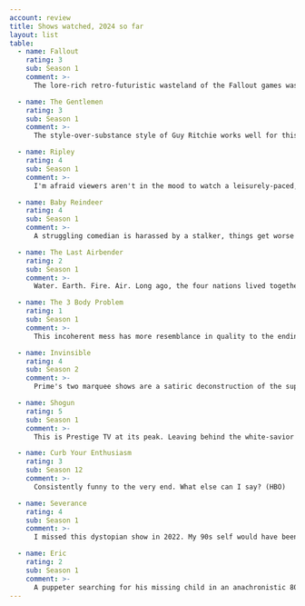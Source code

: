 ```yaml
---
account: review
title: Shows watched, 2024 so far
layout: list
table:
  - name: Fallout
    rating: 3
    sub: Season 1
    comment: >-
      The lore-rich retro-futuristic wasteland of the Fallout games was ready for TV (Amazon Prime)

  - name: The Gentlemen
    rating: 3
    sub: Season 1
    comment: >-
      The style-over-substance style of Guy Ritchie works well for this crime comedy (Netflix)

  - name: Ripley
    rating: 4
    sub: Season 1
    comment: >-
      I'm afraid viewers aren't in the mood to watch a leisurely-paced, black-and-white serial killer thriller, but if this unlikely formula is a hit, there's a tease for Season 2. John Malkovich, who played the character Ripley about 20 years ago, makes a cameo (Netflix)

  - name: Baby Reindeer
    rating: 4
    sub: Season 1
    comment: >-
      A struggling comedian is harassed by a stalker, things get worse from there. As for the show, it gets better (Netflix)

  - name: The Last Airbender
    rating: 2
    sub: Season 1
    comment: >-
      Water. Earth. Fire. Air. Long ago, the four nations lived together in harmony, then everything changed when M. Night Shyamalan did a terrible film adaptation. This show is an improvement, but that's not saying a lot (Netflix)

  - name: The 3 Body Problem
    rating: 1
    sub: Season 1
    comment: >-
      This incoherent mess has more resemblance in quality to the ending of Game of Thrones than its beginning (Netflix)

  - name: Invinsible
    rating: 4
    sub: Season 2
    comment: >-
      Prime's two marquee shows are a satiric deconstruction of the superhero genre, and almost makes me wish they did Watchmen (Amazon Prime)

  - name: Shogun
    rating: 5
    sub: Season 1
    comment: >-
      This is Prestige TV at its peak. Leaving behind the white-savior angle of the 80s adaptation for a delicate game of 4D chess between waring factions. This season will be near-impossible to top, the book's material is already over (FX)

  - name: Curb Your Enthusiasm
    rating: 3
    sub: Season 12
    comment: >-
      Consistently funny to the very end. What else can I say? (HBO)

  - name: Severance
    rating: 4
    sub: Season 1
    comment: >-
      I missed this dystopian show in 2022. My 90s self would have been mind-blown watching John Turturro and Christophen Walken involved in a romance (Apple TV)

  - name: Eric
    rating: 2
    sub: Season 1
    comment: >-
      A puppeter searching for his missing child in an anachronistic 80s New York City looked promising, but the "unreliable narrator" psychological drama made it a drag (Netflix)
---
```

